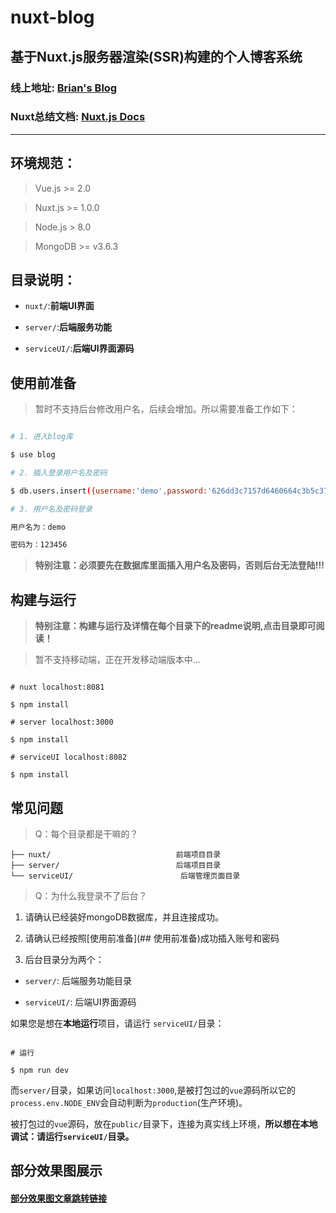 # nuxt-blog

## 基于Nuxt.js服务器渲染(SSR)构建的个人博客系统

### 线上地址: [Brian's Blog](http://www.brianlee.cn)

### Nuxt总结文档: [Nuxt.js Docs](http://docs.brianlee.cn)

------

## 环境规范：

> Vue.js >= 2.0

> Nuxt.js >= 1.0.0

> Node.js > 8.0

> MongoDB >= v3.6.3

## 目录说明：

* `nuxt/`:**前端UI界面**

* `server/`:**后端服务功能**

* `serviceUI/`:**后端UI界面源码**

## 使用前准备

> 暂时不支持后台修改用户名，后续会增加。所以需要准备工作如下：

```bash

# 1. 进入blog库

$ use blog

# 2. 插入登录用户名及密码

$ db.users.insert({username:'demo',password:'626dd3c7157d6460664c3b5c3778c96c'})

# 3. 用户名及密码登录

用户名为：demo

密码为：123456

```

> **特别注意：必须要先在数据库里面插入用户名及密码，否则后台无法登陆!!!**

## 构建与运行

> **特别注意：构建与运行及详情在每个目录下的readme说明,点击目录即可阅读！**

> 暂不支持移动端，正在开发移动端版本中...

```shell

# nuxt localhost:8081

$ npm install

# server localhost:3000

$ npm install

# serviceUI localhost:8082

$ npm install

```

## 常见问题

> Q：每个目录都是干嘛的？

```
├── nuxt/                            前端项目目录
├── server/                          后端项目目录
└── serviceUI/                        后端管理页面目录
```

> Q：为什么我登录不了后台？

1. 请确认已经装好mongoDB数据库，并且连接成功。

2. 请确认已经按照[使用前准备](## 使用前准备)成功插入账号和密码

3. 后台目录分为两个：


* `server/`: 后端服务功能目录

* `serviceUI/`: 后端UI界面源码

如果您是想在**本地运行**项目，请运行 `serviceUI/`目录：

```shell

# 运行

$ npm run dev

```

而`server/`目录，如果访问`localhost:3000`,是被打包过的`vue`源码所以它的`process.env.NODE_ENV`会自动判断为`production`(生产环境)。

被打包过的`vue`源码，放在`public/`目录下，连接为真实线上环境，**所以想在本地调试：请运行`serviceUI/`目录。**



## 部分效果图展示

#### [部分效果图文章跳转链接](https://cnodejs.org/topic/5b08e74229e6e510415b24c2)
